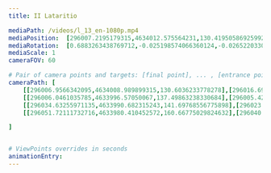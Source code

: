 ```yaml
---
title: II Lataritio

mediaPath: /videos/l_13_en-1080p.mp4
mediaPosition:  [296007.2195179315,4634012.575564231,130.41950586925992]
mediaRotation:  [0.6883263438769712,-0.025198574066360124,-0.026522033031623468,0.7244780589871946]
mediaScale: 1
cameraFOV: 60

# Pair of camera points and targets: [final point], ... , [entrance point]
cameraPath: [
    [[296006.9566342095,4634008.989899315,130.6036233778278],[296016.69306835823,4634141.792303621,123.78445639383216]],
    [[296006.0461035785,4633996.57050067,137.49863238330684],[296005.4291619688,4634010.753634286,133.1419588967056]],
    [[296034.63255971135,4633990.682315243,141.69768556775898],[296023.12304670183,4633997.600636831,135.35809278084878]],
    [[296051.72111732716,4633980.410452572,160.66775029824632],[296040.21160431765,4633987.328774159,154.32815751133612]]

]


# ViewPoints overrides in seconds
animationEntry:
---
```

